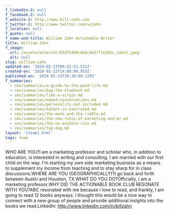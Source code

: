 ```yaml
---
f_linkedin-2: null
f_facebook-2: null
f_website-2: http://www.bill-zahn.com
f_twitter-2: http://www.twitter.com/wjzahn
f_location: null
f_quote: null
f_name-and-title: William Zahn Actionable Writer
title: William Zahn
f_image:
  url: /assets/external/65d75360c6b6c4a57f1e3b5c_zahn1.jpeg
  alt: null
slug: william-zahn
updated-on: '2024-02-23T09:22:53.521Z'
created-on: '2024-02-22T14:00:00.953Z'
published-on: '2024-02-23T10:30:09.129Z'
f_summaries:
  - cms/summaries/a-guide-to-the-good-life.md
  - cms/summaries/bag-the-elephant.md
  - cms/summaries/like-a-virgin.md
  - cms/summaries/naked-conversations.md
  - cms/summaries/personality-not-included.md
  - cms/summaries/talent-is-overrated.md
  - cms/summaries/the-monk-and-the-riddle.md
  - cms/summaries/the-new-rules-of-marketing-and-pr.md
  - cms/summaries/the-no-asshole-rule.md
  - cms/summaries/top-dog.md
layout: '[team].html'
tags: team
---
```


WHO ARE YOU?I am a marketing professor and scholar who, in addition to education, is interested in writing and consulting. I am married with our first child on the way. I'm starting my own side marketing business as a means to supplement my income from teaching and to stay sharp for in class discussions.WHERE ARE YOU (GEOGRAPHICALLY)?I go back and forth between Austin and Houston, TX.WHAT DO YOU DO?Officially, I am a marketing professor.WHY DID THE ACTIONABLE BOOK CLUB RESONATE WITH YOU?ABC resonated with me because I love to read, and frankly, I am going to read 12 books anyways. I thought this would be a nice way to connect with a new group of people and provide additional insights into the books we read.LinkedIn: http://www.linkedin.com/in/billzahn
